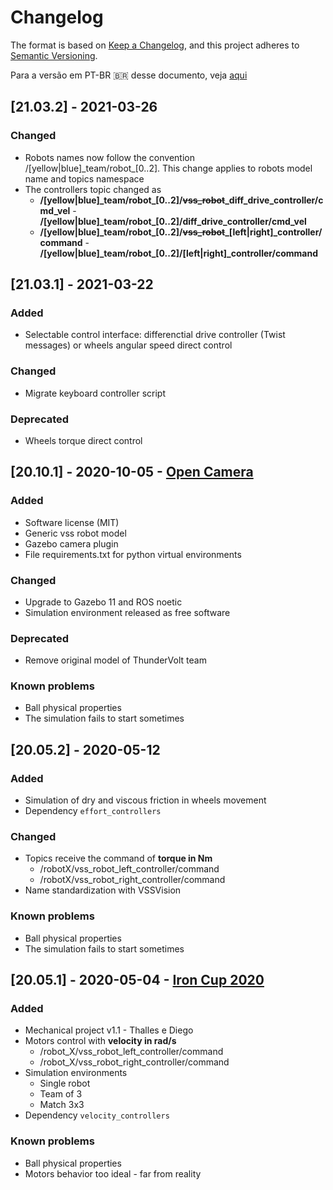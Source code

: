 # Changelog

The format is based on [Keep a Changelog](https://keepachangelog.com/en/1.0.0/),
and this project adheres to [Semantic Versioning](https://semver.org/spec/v2.0.0.html).

Para a versão em PT-BR 🇧🇷 desse documento, veja [aqui](./CHANGELOG.pt-br.md)

## [21.03.2] - 2021-03-26

### Changed

- Robots names now follow the convention /[yellow|blue]\_team/robot\_[0..2]. This change applies to robots model name and topics namespace
- The controllers topic changed as
  - **/[yellow|blue]\_team/robot\_[0..2]/~~vss_robot~~\_diff\_drive\_controller/cmd\_vel** - **/[yellow|blue]\_team/robot\_[0..2]/diff\_drive\_controller/cmd\_vel**
  - **/[yellow|blue]\_team/robot\_[0..2]/~~vss_robot~~\_[left|right]_controller/command** - **/[yellow|blue]\_team/robot\_[0..2]/[left|right]_controller/command**

## [21.03.1] - 2021-03-22

### Added

- Selectable control interface: differenctial drive controller (Twist messages) or wheels angular speed direct control

### Changed

- Migrate keyboard controller script

### Deprecated

- Wheels torque direct control

## [20.10.1] - 2020-10-05 - [Open Camera](https://github.com/ThundeRatz/vss_simulation/releases/tag/v2.0)

### Added

- Software license (MIT)
- Generic vss robot model
- Gazebo camera plugin
- File requirements.txt for python virtual environments

### Changed

- Upgrade to Gazebo 11 and ROS noetic
- Simulation environment released as free software

### Deprecated

- Remove original model of ThunderVolt team

### Known problems

- Ball physical properties
- The simulation fails to start sometimes

## [20.05.2] - 2020-05-12

### Added

- Simulation of dry and viscous friction in wheels movement
- Dependency ```effort_controllers```

### Changed

- Topics receive the command of **torque in Nm**
  - /robotX/vss_robot_left_controller/command
  - /robotX/vss_robot_right_controller/command
- Name standardization with VSSVision

### Known problems

- Ball physical properties
- The simulation fails to start sometimes

## [20.05.1] - 2020-05-04 - [Iron Cup 2020](https://github.com/ThundeRatz/vss_simulation/releases/tag/v1.0)

### Added

- Mechanical project v1.1 - Thalles e Diego
- Motors control with **velocity in rad/s**
  - /robot_X/vss_robot_left_controller/command
  - /robot_X/vss_robot_right_controller/command
- Simulation environments
  - Single robot
  - Team of 3
  - Match 3x3
- Dependency ```velocity_controllers```

### Known problems

- Ball physical properties
- Motors behavior too ideal - far from reality
